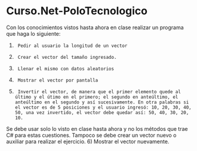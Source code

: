 # Curso.Net-PoloTecnologico

Con los conocimientos vistos hasta ahora en clase realizar un programa que haga lo siguiente:

1)      Pedir al usuario la longitud de un vector
2)      Crear el vector del tamaño ingresado.
3)      Llenar el mismo con datos aleatorios
4)      Mostrar el vector por pantalla
5)      Invertir el vector, de manera que el primer elemento quede al último y el útimo en el primero; el segundo en anteúltimo, el anteúltimo en el segundo y así sucesivamente. En otra palabras si el vector es de 5 posiciones y el usuario ingresó: 10, 20, 30, 40, 50, una vez invertido, el vector debe quedar así: 50, 40, 30, 20, 10.  
Se debe usar solo lo visto en clase hasta ahora y no los métodos que trae C# para estas cuestiones. Tampoco se debe crear un vector nuevo o auxiliar para realizar el ejercicio. 
6)      Mostrar el vector nuevamente.
